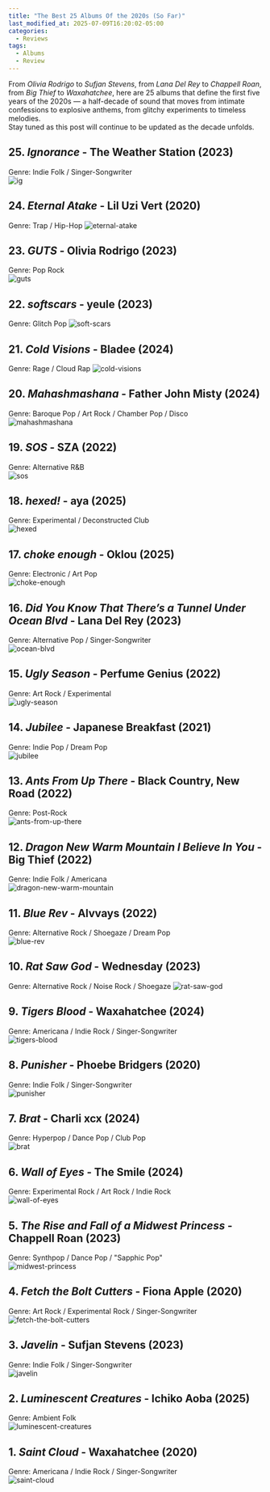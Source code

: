 ```yaml
---
title: "The Best 25 Albums Of the 2020s (So Far)"
last_modified_at: 2025-07-09T16:20:02-05:00
categories:
  - Reviews
tags:
  - Albums
  - Review
---
```


From *Olivia Rodrigo* to *Sufjan Stevens*, from *Lana Del Rey* to *Chappell Roan*, from *Big Thief* to *Waxahatchee*, here are 25 albums that define the first five years of the 2020s — a half-decade of sound that moves from intimate confessions to explosive anthems, from glitchy experiments to timeless melodies.  
Stay tuned as this post will continue to be updated as the decade unfolds.  

## 25. *Ignorance* - The Weather Station (2023)  
Genre: Indie Folk / Singer-Songwriter  
![ig](/assets/images/album-covers/ig.jpg)  

## 24. *Eternal Atake* - Lil Uzi Vert (2020)  
Genre: Trap / Hip-Hop
![eternal-atake](/assets/images/album-covers/ea.jpg)  

## 23. *GUTS* - Olivia Rodrigo (2023)  
Genre: Pop Rock  
![guts](/assets/images/album-covers/guts.jpg)  

## 22. *softscars* - yeule (2023)  
Genre: Glitch Pop
![soft-scars](/assets/images/album-covers/ss.jpg)  

## 21. *Cold Visions* - Bladee (2024)  
Genre: Rage / Cloud Rap
![cold-visions](/assets/images/album-covers/coldvisions.jpg)  

## 20. *Mahashmashana* - Father John Misty (2024)  
Genre: Baroque Pop / Art Rock / Chamber Pop / Disco  
![mahashmashana](/assets/images/album-covers/mah.jpg)  

## 19. *SOS* - SZA (2022)  
Genre: Alternative R&B  
![sos](/assets/images/album-covers/sos.jpg)  

## 18. *hexed!* - aya (2025)  
Genre: Experimental / Deconstructed Club  
![hexed](/assets/images/album-covers/hexed.jpg)  

## 17. *choke enough* - Oklou (2025)  
Genre: Electronic / Art Pop  
![choke-enough](/assets/images/album-covers/ce.jpg)  

## 16. *Did You Know That There’s a Tunnel Under Ocean Blvd* - Lana Del Rey (2023)  
Genre: Alternative Pop / Singer-Songwriter  
![ocean-blvd](/assets/images/album-covers/ob.jpg)  

## 15. *Ugly Season* - Perfume Genius (2022)  
Genre: Art Rock / Experimental  
![ugly-season](/assets/images/album-covers/us.jpg)  

## 14. *Jubilee* - Japanese Breakfast (2021)  
Genre: Indie Pop / Dream Pop  
![jubilee](/assets/images/album-covers/jub.jpg)  

## 13. *Ants From Up There* - Black Country, New Road (2022)  
Genre: Post-Rock  
![ants-from-up-there](/assets/images/album-covers/afut.jpg)  

## 12. *Dragon New Warm Mountain I Believe In You* - Big Thief (2022)  
Genre: Indie Folk / Americana  
![dragon-new-warm-mountain](/assets/images/album-covers/dnwm.jpg)  

## 11. *Blue Rev* - Alvvays (2022)  
Genre: Alternative Rock / Shoegaze / Dream Pop  
![blue-rev](/assets/images/album-covers/br.jpg)  

## 10. *Rat Saw God* - Wednesday (2023)  
Genre: Alternative Rock / Noise Rock / Shoegaze 
![rat-saw-god](/assets/images/album-covers/rsg.jpg)  

## 9. *Tigers Blood* - Waxahatchee (2024)  
Genre: Americana / Indie Rock / Singer-Songwriter  
![tigers-blood](/assets/images/album-covers/tb.jpg)  

## 8. *Punisher* - Phoebe Bridgers (2020)  
Genre: Indie Folk / Singer-Songwriter  
![punisher](/assets/images/album-covers/punisher.jpg)  

## 7. *Brat* - Charli xcx (2024)  
Genre: Hyperpop / Dance Pop / Club Pop  
![brat](/assets/images/album-covers/brat.jpg)  

## 6. *Wall of Eyes* - The Smile (2024)  
Genre: Experimental Rock / Art Rock / Indie Rock  
![wall-of-eyes](/assets/images/album-covers/woe.jpg)  

## 5. *The Rise and Fall of a Midwest Princess* - Chappell Roan (2023)  
Genre: Synthpop / Dance Pop / "Sapphic Pop"  
![midwest-princess](/assets/images/album-covers/raf.jpg)  

## 4. *Fetch the Bolt Cutters* - Fiona Apple (2020)  
Genre: Art Rock / Experimental Rock / Singer-Songwriter  
![fetch-the-bolt-cutters](/assets/images/album-covers/ftbc.jpg)  

## 3. *Javelin* - Sufjan Stevens (2023)  
Genre: Indie Folk / Singer-Songwriter  
![javelin](/assets/images/album-covers/jav.jpg)  

## 2. *Luminescent Creatures* - Ichiko Aoba (2025)  
Genre: Ambient Folk  
![luminescent-creatures](/assets/images/album-covers/lc.jpg)  

## 1. *Saint Cloud* - Waxahatchee (2020)  
Genre: Americana / Indie Rock / Singer-Songwriter  
![saint-cloud](/assets/images/album-covers/sc.jpg)  

<script src="https://giscus.app/client.js"
        data-repo="vegebirrd/blog-comments"
        data-repo-id="R_kgDOPGH2Rg"
        data-category="General"
        data-category-id="DIC_kwDOPGH2Rs4Csafo"
        data-mapping="pathname"
        data-strict="0"
        data-reactions-enabled="1"
        data-emit-metadata="0"
        data-input-position="bottom"
        data-theme="light"
        data-lang="en"
        crossorigin="anonymous"
        async>
</script>